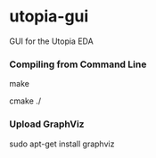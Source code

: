 # utopia-gui
GUI for the Utopia EDA
### Compiling from Command Line

make 

cmake ./

### Upload GraphViz

sudo apt-get install graphviz

